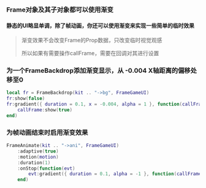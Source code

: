 ### Frame对象及其子对象都可以使用渐变

#### 静态的UI略显单调，除了帧动画，你还可以使用渐变来实现一些简单的临时效果

> 渐变效果不会改变Frame的Prop数据，只改变临时视觉观感
>
> 所以如果有需要操作callFrame，需要在回调对其进行设置

### 为一个FrameBackdrop添加渐变显示，从 -0.004 X轴距离的偏移处移至0

```lua
local fr = FrameBackdrop(kit .. "->bg", FrameGameUI)
fr:show(false)
fr:gradient({ duration = 0.1, x = -0.004, alpha = 1 }, function(callFrame)
    callFrame:show(true)
end)
```

### 为帧动画结束时启用渐变效果

```lua
FrameAnimate(kit .. "->ani", FrameGameUI)
    :adaptive(true)
    :motion(motion)
    :duration(1)
    :onStop(function(evt) 
        evt:gradient({ duration = 0.1, alpha = -1 }, function(callFrame) callFrame:show(false) end) 
    end)
```
